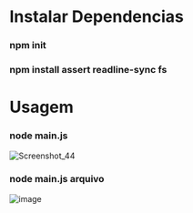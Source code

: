 # Instalar Dependencias
### npm init
### npm install assert readline-sync fs
# Usagem
### node main.js
![Screenshot_44](https://user-images.githubusercontent.com/108580118/212362062-5aced72e-5345-4d01-9cbc-fc439163bda1.png)
### node main.js arquivo
![image](https://user-images.githubusercontent.com/108580118/212362429-a462a07f-77c4-4cb4-8197-3c3cf1ebc5c1.png)
